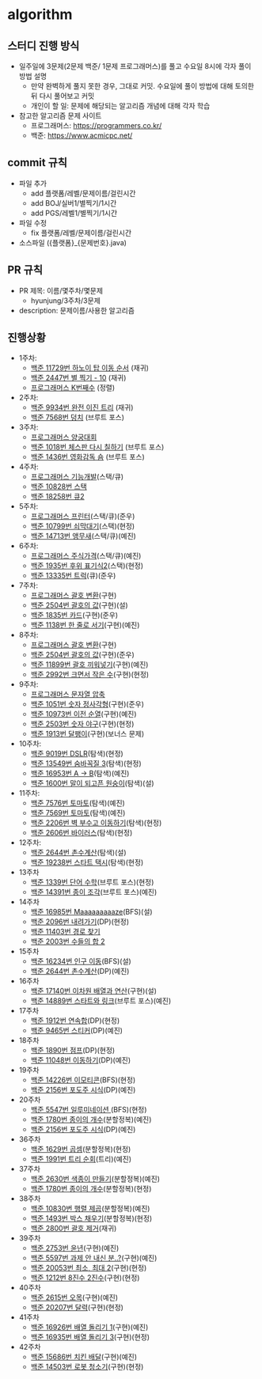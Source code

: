 # algorithm

## 스터디 진행 방식
- 일주일에 3문제(2문제 백준/ 1문제 프로그래머스)를 풀고 수요일 8시에 각자 풀이 방법 설명
  - 만약 완벽하게 풀지 못한 경우, 그대로 커밋. 수요일에 풀이 방법에 대해 토의한 뒤 다시 풀어보고 커밋
  - 개인이 할 일: 문제에 해당되는 알고리즘 개념에 대해 각자 학습
- 참고한 알고리즘 문제 사이트
  - 프로그래머스: https://programmers.co.kr/
  - 백준: https://www.acmicpc.net/

## commit 규칙
- 파일 추가
  - add 플랫폼/레벨/문제이름/걸린시간
  - add BOJ/실버1/별찍기/1시간
  - add PGS/레벨1/별찍기/1시간
- 파일 수정
  - fix 플랫폼/레벨/문제이름/걸린시간
- 소스파일 ({플랫폼}_{문제번호}.java)

## PR 규칙
- PR 제목: 이름/몇주차/몇문제
  - hyunjung/3주차/3문제
- description: 문제이름/사용한 알고리즘

## 진행상황
- 1주차:
  - [백준 11729번 하노이 탑 이동 순서](https://www.acmicpc.net/problem/11729) (재귀)
  - [백준 2447번 별 찍기 - 10](https://www.acmicpc.net/problem/2447) (재귀)
  - [프로그래머스 K번째수](https://programmers.co.kr/learn/courses/30/lessons/42748) (정렬)
- 2주차:
  - [백준 9934번 완전 이진 트리](https://www.acmicpc.net/problem/9934) (재귀)
  - [백준 7568번 덩치](https://www.acmicpc.net/problem/7568) (브루트 포스)
- 3주차:
  - [프로그래머스 양궁대회](https://programmers.co.kr/learn/courses/30/lessons/92342)
  - [백준 1018번 체스판 다시 칠하기](https://www.acmicpc.net/problem/1018) (브루트 포스)
  - [백준 1436번 영화감독 숌](https://www.acmicpc.net/problem/1436) (브루트 포스)
- 4주차: 
  - [프로그래머스 기능개발](https://programmers.co.kr/learn/courses/30/lessons/42586)(스택/큐)
  - [백준 10828번 스택](https://www.acmicpc.net/problem/10828)
  - [백준 18258번 큐2](https://www.acmicpc.net/problem/18258)
- 5주차: 
  - [프로그래머스 프린터](https://programmers.co.kr/learn/courses/30/lessons/42587)(스택/큐)(준우)
  - [백준 10799번 쇠막대기](https://www.acmicpc.net/problem/10799)(스택)(현정)
  - [백준 14713번 앵무새](https://www.acmicpc.net/problem/14713)(스택/큐)(예진)
- 6주차:
  - [프로그래머스 주식가격](https://programmers.co.kr/learn/courses/30/lessons/42584)(스택/큐)(예진)
  - [백준 1935번 후위 표기식2](https://www.acmicpc.net/problem/1935)(스택)(현정)
  - [백준 13335번 트럭](https://www.acmicpc.net/problem/13335)(큐)(준우)
- 7주차:
  - [프로그래머스 괄호 변환](https://programmers.co.kr/learn/courses/30/lessons/60058)(구현)
  - [백준 2504번 괄호의 값](https://www.acmicpc.net/problem/2504)(구현)(설)
  - [백준 1835번 카드](https://www.acmicpc.net/problem/1835)(구현)(준우)
  - [백준 1138번 한 줄로 서기](https://www.acmicpc.net/problem/1138)(구현)(예진)
- 8주차:
  - [프로그래머스 괄호 변환](https://programmers.co.kr/learn/courses/30/lessons/60058)(구현)
  - [백준 2504번 괄호의 값](https://www.acmicpc.net/problem/2504)(구현)(준우)
  - [백준 11899번 괄호 끼워넣기](https://www.acmicpc.net/problem/11899)(구현)(예진)
  - [백준 2992번 크면서 작은 수](https://www.acmicpc.net/problem/2992)(구현)(현정)
- 9주차:
  - [프로그래머스 문자열 압축](https://programmers.co.kr/learn/courses/30/lessons/60057)
  - [백준 1051번 숫자 정사각형](https://www.acmicpc.net/problem/1051)(구현)(준우)
  - [백준 10973번 이전 순열](https://www.acmicpc.net/problem/10973)(구현)(예진)
  - [백준 2503번 숫자 야구](https://www.acmicpc.net/problem/2503)(구현)(현정)
  - [백준 1913번 달팽이](https://www.acmicpc.net/problem/1913)(구현)(보너스 문제)
- 10주차:
  - [백준 9019번 DSLR](https://www.acmicpc.net/problem/9019)(탐색)(현정)
  - [백준 13549번 숨바꼭질 3](https://www.acmicpc.net/problem/13549)(탐색)(현정)
  - [백준 16953번 A → B](https://www.acmicpc.net/problem/16953)(탐색)(예진)
  - [백준 1600번 말이 되고픈 원숭이](https://www.acmicpc.net/problem/1600)(탐색)(설)
- 11주차:
  - [백준 7576번 토마토](https://www.acmicpc.net/problem/7576)(탐색)(예진)
  - [백준 7569번 토마토](https://www.acmicpc.net/problem/7569)(탐색)(예진)
  - [백준 2206번 벽 부수고 이동하기](https://www.acmicpc.net/problem/2206)(탐색)(현정)
  - [백준 2606번 바이러스](https://www.acmicpc.net/problem/2606)(탐색)(현정)
- 12주차:
  - [백준 2644번 촌수계산](https://www.acmicpc.net/problem/2644)(탐색)(설)
  - [백준 19238번 스타트 택시](https://www.acmicpc.net/problem/19238)(탐색)(현정)
- 13주차
  - [백준 1339번 단어 수학](https://www.acmicpc.net/problem/1339)(브루트 포스)(현정)
  - [백준 14391번 종이 조각](https://www.acmicpc.net/problem/14391)(브루트 포스)(예진)
- 14주차
  - [백준 16985번 Maaaaaaaaaze](https://www.acmicpc.net/problem/16985)(BFS)(설)
  - [백준 2096번 내려가기](https://www.acmicpc.net/problem/2096)(DP)(현정)
  - [백준 11403번 경로 찾기](https://www.acmicpc.net/problem/11403)
  - [백준 2003번 수들의 합 2](https://www.acmicpc.net/problem/2003)
- 15주차
  - [백준 16234번 인구 이동](https://www.acmicpc.net/problem/16234)(BFS)(설)
  - [백준 2644번 촌수계산](https://www.acmicpc.net/problem/2644)(DP)(예진)
- 16주차
  - [백준 17140번 이차원 배열과 연산](https://www.acmicpc.net/problem/17140)(구현)(설)
  - [백준 14889번 스타트와 링크](https://www.acmicpc.net/problem/14889)(브루트 포스)(예진)
- 17주차
  - [백준 1912번 연속합](https://www.acmicpc.net/problem/1912)(DP)(현정)
  - [백준 9465번 스티커](https://www.acmicpc.net/problem/9465)(DP)(예진)
- 18주차
  - [백준 1890번 점프](https://www.acmicpc.net/problem/1890)(DP)(현정)
  - [백준 11048번 이동하기](https://www.acmicpc.net/problem/11048)(DP)(예진)
- 19주차
  - [백준 14226번 이모티콘](https://www.acmicpc.net/problem/14226)(BFS)(현정)
  - [백준 2156번 포도주 시식](https://www.acmicpc.net/problem/2156)(DP)(예진)
- 20주차
  - [백준 5547번 일루미네이션 ](https://www.acmicpc.net/problem/5547)(BFS)(현정)
  - [백준 1780번 종이의 개수](https://www.acmicpc.net/problem/1780)(분할정복)(예진)
  - [백준 2156번 포도주 시식](https://www.acmicpc.net/problem/2156)(DP)(예진)
- 36주차
  - [백준 1629번 곱셈](https://www.acmicpc.net/problem/1629)(분할정복)(현정)
  - [백준 1991번 트리 순회](https://www.acmicpc.net/problem/1991)(트리)(예진)
- 37주차
  - [백준 2630번 색종이 만들기](https://www.acmicpc.net/problem/2630)(분할정복)(예진)
  - [백준 1780번 종이의 개수](https://www.acmicpc.net/problem/1780)(분할정복)(현정)
- 38주차
  - [백준 10830번 행렬 제곱](https://www.acmicpc.net/problem/10830)(분할정복)(예진)
  - [백준 1493번 박스 채우기](https://www.acmicpc.net/problem/1493)(분할정복)(현정)
  - [백준 2800번 괄호 제거](https://www.acmicpc.net/problem/2800)(재귀)
- 39주차
  - [백준 2753번 윤년](https://www.acmicpc.net/problem/2753)(구현)(예진)
  - [백준 5597번 과제 안 내신 분..?](https://www.acmicpc.net/problem/5597)(구현)(예진)
  - [백준 20053번 최소, 최대 2](https://www.acmicpc.net/problem/20053)(구현)(현정)
  - [백준 1212번 8진수 2진수](https://www.acmicpc.net/problem/1212)(구현)(현정)
- 40주차
  - [백준 2615번 오목](https://www.acmicpc.net/problem/2615)(구현)(예진)
  - [백준 20207번 달력](https://www.acmicpc.net/problem/20207)(구현)(현정)
- 41주차
  - [백준 16926번 배열 돌리기 1](https://www.acmicpc.net/problem/16926)(구현)(예진)
  - [백준 16935번 배열 돌리기 3](https://www.acmicpc.net/problem/16935)(구현)(현정)
- 42주차
  - [백준 15686번 치킨 배달](https://www.acmicpc.net/problem/15686)(구현)(예진)
  - [백준 14503번 로봇 청소기](https://www.acmicpc.net/problem/14503)(구현)(현정)